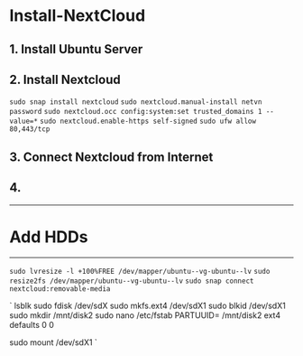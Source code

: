 # Install-NextCloud

## 1. Install Ubuntu Server

## 2. Install Nextcloud
` sudo snap install nextcloud `
` sudo nextcloud.manual-install netvn password `
`sudo nextcloud.occ config:system:set trusted_domains 1 --value=*`
`sudo nextcloud.enable-https self-signed`
`sudo ufw allow 80,443/tcp`

## 3. Connect Nextcloud from Internet

## 4. 










-----
# Add HDDs
---
`sudo lvresize -l +100%FREE /dev/mapper/ubuntu--vg-ubuntu--lv`
`sudo resize2fs /dev/mapper/ubuntu--vg-ubuntu--lv`
`sudo snap connect nextcloud:removable-media`

`
lsblk
sudo fdisk /dev/sdX
sudo mkfs.ext4 /dev/sdX1
sudo blkid /dev/sdX1
sudo mkdir /mnt/disk2
sudo nano /etc/fstab
PARTUUID=    /mnt/disk2      ext4    defaults        0       0

sudo mount /dev/sdX1
`


